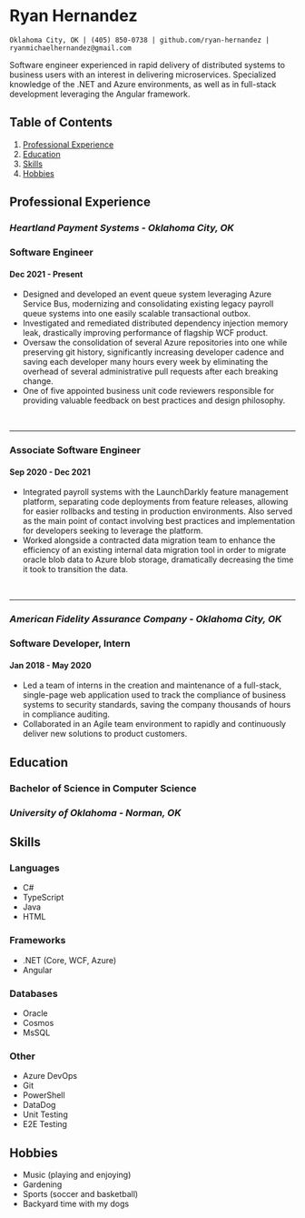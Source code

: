 # Ryan Hernandez

```
Oklahoma City, OK | (405) 850-0738 | github.com/ryan-hernandez | ryanmichaelhernandez@gmail.com
```

Software engineer experienced in rapid delivery of distributed systems to business users with an interest in delivering microservices. Specialized knowledge of the .NET and Azure environments, as well as in full-stack development leveraging the Angular framework.

## Table of Contents
1. [Professional Experience](#professional-experience)
2. [Education](#education)
3. [Skills](#skills)
4. [Hobbies](#hobbies)

## **Professional Experience**
### ***Heartland Payment Systems - Oklahoma City, OK***
### **Software Engineer**
#### **Dec 2021 - Present**

- Designed and developed an event queue system leveraging Azure Service Bus, modernizing and consolidating existing legacy payroll queue systems into one easily scalable transactional outbox.
- Investigated and remediated distributed dependency injection memory leak, drastically improving performance of flagship WCF product.
- Oversaw the consolidation of several Azure repositories into one while preserving git history, significantly increasing developer cadence and saving each developer many hours every week by eliminating the overhead of several administrative pull requests after each breaking change.
- One of five appointed business unit code reviewers responsible for providing valuable feedback on best practices and design philosophy. 

<br>
<hr>

### **Associate Software Engineer**
#### **Sep 2020 - Dec 2021**

- Integrated payroll systems with the LaunchDarkly feature management platform, separating code deployments from feature releases, allowing for easier rollbacks and testing in production environments. Also served as the main point of contact involving best practices and implementation for developers seeking to leverage the platform.
- Worked alongside a contracted data migration team to enhance the efficiency of an existing internal data migration tool in order to migrate oracle blob data to Azure blob storage, dramatically decreasing the time it took to transition the data.

<br>
<hr>

### ***American Fidelity Assurance Company - Oklahoma City, OK***
### **Software Developer, Intern**
#### **Jan 2018 - May 2020**

- Led a team of interns in the creation and maintenance of a full-stack, single-page web application used to track the compliance of business systems to security standards, saving the company thousands of hours in compliance auditing. 
- Collaborated in an Agile team environment to rapidly and continuously deliver new solutions to product customers.

## **Education**
### **Bachelor of Science in Computer Science**
### *University of Oklahoma - Norman, OK*

## **Skills**
### **Languages**
- C#
- TypeScript
- Java
- HTML
### **Frameworks**
- .NET (Core, WCF, Azure)
- Angular
### **Databases**
- Oracle
- Cosmos
- MsSQL
### **Other**
- Azure DevOps
- Git
- PowerShell
- DataDog
- Unit Testing
- E2E Testing

## **Hobbies**
- Music (playing and enjoying)
- Gardening
- Sports (soccer and basketball)
- Backyard time with my dogs